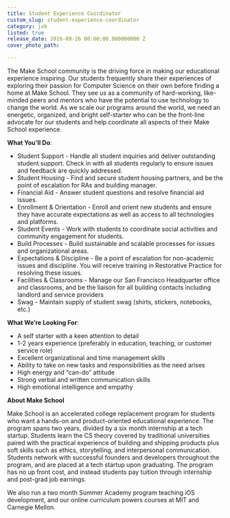 ```yaml
---
title: Student Experience Coordinator
custom_slug: student-experience-coordinator
category: job
listed: true
release_date: 2016-09-26 00:00:00.000000000 Z
cover_photo_path: 

---
```

The Make School community is the driving force in making our educational experience inspiring. Our students frequently share their experiences of exploring their passion for Computer Science on their own before finding a home at Make School. They see us as a community of hard-working, like-minded peers and mentors who have the potential to use technology to change the world.  As we scale our programs around the world, we need an energetic, organized, and bright self-starter who can be the front-line advocate for our students and help coordinate all aspects of their Make School experience. 


<b>What You’ll Do</b>:

- Student Support - Handle all student inquiries and deliver outstanding student support.  Check in with all students regularly to ensure issues and feedback are quickly addressed.
- Student Housing - Find and secure student housing partners, and be the point of escalation for RAs and building manager.
- Financial Aid - Answer student questions and resolve financial aid issues.
- Enrollment & Orientation - Enroll and orient new students and ensure they have accurate expectations as well as access to all technologies and platforms.
- Student Events - Work with students to coordinate social activities and community engagement for students.
- Build Processes - Build sustainable and scalable processes for issues and organizational areas.
- Expectations & Discipline - Be a point of escalation for non-academic issues and discipline. You will receive training in Restorative Practice for resolving these issues.
- Facilities & Classrooms - Manage our San Francisco Headquarter office and classrooms, and be the liaison for all building contacts including landlord and service providers 
- Swag - Maintain supply of student swag (shirts, stickers, notebooks, etc.) 


<b>What We’re Looking For</b>:

- A self starter with a keen attention to detail
- 1-2 years experience (preferably in education, teaching, or customer service role)
- Excellent organizational and time management skills
- Ability to take on new tasks and responsibilities as the need arises 
- High energy and “can-do” attitude 
- Strong verbal and written communication skills
- High emotional intelligence and empathy


<b>About Make School</b>

Make School is an accelerated college replacement program for students who want a hands-on and product-oriented educational experience. The program spans two years, divided by a six month internship at a tech startup. Students learn the CS theory covered by traditional universities paired with the practical experience of building and shipping products plus soft skills such as ethics, storytelling, and interpersonal communication.  Students network with successful founders and developers throughout the program, and are placed at a tech startup upon graduating. The program has no up front cost, and instead students pay tuition through internship and post-grad job earnings. 

We also run a two month Summer Academy program teaching iOS development, and our online curriculum powers courses at MIT and Carnegie Mellon.
